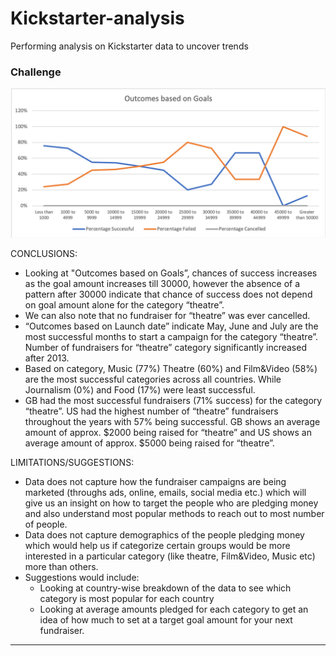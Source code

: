 # Kickstarter-analysis
Performing analysis on Kickstarter data to uncover trends


### Challenge

![Outcomes based on Goals](https://github.com/Nikhita09/Kickstarter-analysis/blob/master/Outcomes%20based%20on%20Goals.png)

CONCLUSIONS:

* Looking at "Outcomes based on Goals”, chances of success increases as the goal amount increases till 30000, however the absence of a pattern after 30000 indicate that chance of success does not depend on goal amount alone for the category “theatre”.
* We can also note that no fundraiser for “theatre” was ever cancelled. 
* “Outcomes based on Launch date” indicate May, June and July are the most successful months to start a campaign for the category “theatre”. Number of fundraisers for “theatre” category significantly increased after 2013.
* Based on category, Music (77%) Theatre (60%) and Film&Video (58%) are the most successful categories across all countries. While Journalism (0%) and Food (17%) were least successful.
* GB had the most successful fundraisers (71% success) for the category “theatre”. US had the highest number of “theatre” fundraisers throughout the years with 57% being successful. GB shows an average amount of approx. $2000 being raised for “theatre” and US shows an average amount of approx. $5000 being raised for “theatre”.

LIMITATIONS/SUGGESTIONS:

* Data does not capture how the fundraiser campaigns are being marketed (throughs ads, online, emails, social media etc.) which will give us an insight on how to target the people who are pledging money and also understand most popular methods to reach out to most number of people.
* Data does not capture demographics of the people pledging money which would help us if categorize certain groups would be more interested in a particular category (like theatre, Film&Video, Music etc) more than others.
* Suggestions would include:
  * Looking at country-wise breakdown of the data to see which category is most popular for each country
  * Looking at average amounts pledged for each category to get an idea of how much to set at a target goal amount for your next fundraiser. 

- - - -
